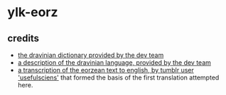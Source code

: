 # ylk-eorz

## credits

* [the dravinian dictionary provided by the dev team](https://forum.square-enix.com/ffxiv/threads/265527-Dragonspeak-Dictionary)
* [a description of the dravinian language, provided by the dev team]()
* [a transcription of the eorzean text to english, by tumblr user 'usefulsciens'](https://usefulscions.tumblr.com/post/128379826741/to-the-best-of-my-ability-ive-transcribed-and) that formed the basis of the first translation attempted here.
